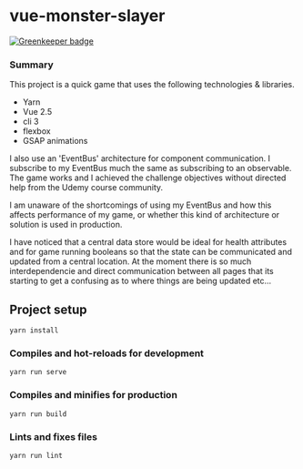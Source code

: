 # vue-monster-slayer

[![Greenkeeper badge](https://badges.greenkeeper.io/skdigital/vue-monster-slayer.svg)](https://greenkeeper.io/)

### Summary

This project is a quick game that uses the following technologies & libraries.

+ Yarn
+ Vue 2.5
+ cli 3
+ flexbox
+ GSAP animations

I also use an 'EventBus' architecture for component communication. I subscribe to my
EventBus much the same as subscribing to an observable. The game works and I achieved
the challenge objectives without directed help from the Udemy course community.

I am unaware of the shortcomings of using my EventBus and how this affects performance
of my game, or whether this kind of architecture or solution is used in production.

I have noticed that a central data store would be ideal for health attributes and for game running booleans so that the state can be communicated and updated from a central location. At the moment there is so much interdependencie and direct communication between all pages that its starting to get a confusing as to where things are being updated etc...

## Project setup
```
yarn install
```

### Compiles and hot-reloads for development
```
yarn run serve
```

### Compiles and minifies for production
```
yarn run build
```

### Lints and fixes files
```
yarn run lint
```
